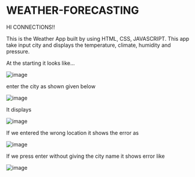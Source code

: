 # WEATHER-FORECASTING

HI CONNECTIONS!!

This is the Weather App built by using HTML, CSS, JAVASCRIPT.
This app take input city and displays the temperature, climate, humidity and pressure.

At the starting it looks like...

![image](https://github.com/NARAYANAM-SAITEJASWI/WEATHER-APP/assets/143615798/a9be89a5-33c9-441c-85a6-5f35f6e7b6f6)

enter the city as shown given below

![image](https://github.com/NARAYANAM-SAITEJASWI/WEATHER-APP/assets/143615798/51aa7adf-0218-47e7-a159-0d97d2c88c62)

It displays 

![image](https://github.com/NARAYANAM-SAITEJASWI/WEATHER-APP/assets/143615798/dd4cda47-ac26-4053-badc-f0ef73c1f2f5)

If we entered the wrong location it shows the error as 

![image](https://github.com/NARAYANAM-SAITEJASWI/WEATHER-APP/assets/143615798/a641ebd6-84d9-40cd-b93f-65193b4971df)

If we press enter without giving the city name it shows error like

![image](https://github.com/NARAYANAM-SAITEJASWI/WEATHER-APP/assets/143615798/c4b282ed-481c-403d-b559-4d90bf847881)
